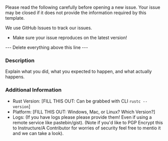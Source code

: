 Please read the following carefully before opening a new issue.
Your issue may be closed if it does not provide the information required by this template.

We use GitHub Issues to track our issues.

- Make sure your issue reproduces on the latest version!

--- Delete everything above this line ---

### Description ###

Explain what you did, what you expected to happen, and what actually happens.

### Additional Information ###

* Rust Version: [FILL THIS OUT: Can be grabbed with CLI `rustc --version`]
* Platform: [FILL THIS OUT: Windows, Mac, or Linux? Which Version?]
* Logs: (If you have logs please please provide them! Even if using a remote service like pastebin/gist).
  (Note if you'd like to PGP Encrypt this to Instructure/A Contributor for worries of security feel free to mentio it and we can take a look).

